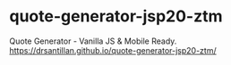 # quote-generator-jsp20-ztm
Quote Generator - Vanilla JS &amp; Mobile Ready.
https://drsantillan.github.io/quote-generator-jsp20-ztm/